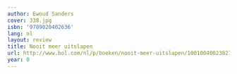 ```yaml
---
author: Ewoud Sanders
cover: 338.jpg
isbn: '9789020402636'
lang: nl
layout: review
title: Nooit meer uitslapen
url: http://www.bol.com/nl/p/boeken/nooit-meer-uitslapen/1001004002382700/index.html
year: 0
---
```


